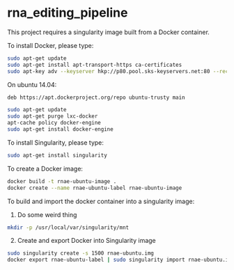 # rna_editing_pipeline

This project requires a singularity image built from a Docker container. 

To install Docker, please type: 

```bash
sudo apt-get update
sudo apt-get install apt-transport-https ca-certificates
sudo apt-key adv --keyserver hkp://p80.pool.sks-keyservers.net:80 --recv-keys 58118E89F3A912897C070ADBF76221572C52609D
```

On ubuntu 14.04: 

```bash
deb https://apt.dockerproject.org/repo ubuntu-trusty main

sudo apt-get update
sudo apt-get purge lxc-docker
apt-cache policy docker-engine
sudo apt-get install docker-engine
```
 
To install Singularity, please type: 

```bash
sudo apt-get install singularity
```

To create a Docker image:
```bash
docker build -t rnae-ubuntu-image .
docker create --name rnae-ubuntu-label rnae-ubuntu-image
```

To build and import the docker container into a singularity image: 

1. Do some weird thing

```bash
mkdir -p /usr/local/var/singularity/mnt
```

2. Create and export Docker into Singularity image

```bash
sudo singularity create -s 1500 rnae-ubuntu.img
docker export rnae-ubuntu-label | sudo singularity import rnae-ubuntu.img
```
